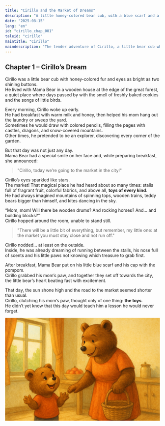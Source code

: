 ```yaml
---
title: "Cirillo and the Market of Dreams"
description: "A little honey-colored bear cub, with a blue scarf and a cap, dreams of going to the market with his mom, imagining stalls full of toys and adventures."
date: "2025-08-15"
lang: "en"
id: "cirillo_chap_001"
taleid: "cirillo"
maintitle: "Cirillo"
maindescription: "The tender adventure of Cirillo, a little bear cub who, at the market, gets lost in the crowd and learns the importance of staying close to his mom."
---
```


## Chapter 1 – Cirillo’s Dream

Cirillo was a little bear cub with honey-colored fur and eyes as bright as two shining buttons.  
He lived with Mama Bear in a wooden house at the edge of the great forest, a quiet place where days passed by with the smell of freshly baked cookies and the songs of little birds.

Every morning, Cirillo woke up early.  
He had breakfast with warm milk and honey, then helped his mom hang out the laundry or sweep the yard.  
Sometimes he would draw with colored pencils, filling the pages with castles, dragons, and snow-covered mountains.  
Other times, he pretended to be an explorer, discovering every corner of the garden.

But that day was not just any day.  
Mama Bear had a special smile on her face and, while preparing breakfast, she announced:

> "Cirillo, today we’re going to the market in the city!"

Cirillo’s eyes sparkled like stars.  
The market! That magical place he had heard about so many times: stalls full of fragrant fruit, colorful fabrics, and above all, **toys of every kind**.  
He had always imagined mountains of spinning tops, wooden trains, teddy bears bigger than himself, and kites dancing in the sky.

“Mom, mom! Will there be wooden drums? And rocking horses? And… and building blocks?”  
Cirillo hopped around the room, unable to stand still.

> "There will be a little bit of everything, but remember, my little one: at the market you must stay close and not run off."

Cirillo nodded… at least on the outside.  
Inside, he was already dreaming of running between the stalls, his nose full of scents and his little paws not knowing which treasure to grab first.

After breakfast, Mama Bear put on his little blue scarf and his cap with the pompom.  
Cirillo grabbed his mom’s paw, and together they set off towards the city, the little bear’s heart beating fast with excitement.

That day, the sun shone high and the road to the market seemed shorter than usual.  
Cirillo, clutching his mom’s paw, thought only of one thing: **the toys**.  
He didn’t yet know that this day would teach him a lesson he would never forget.


![Cirillo](../../../assets/cirillo/cirillo_chap_001.png)
